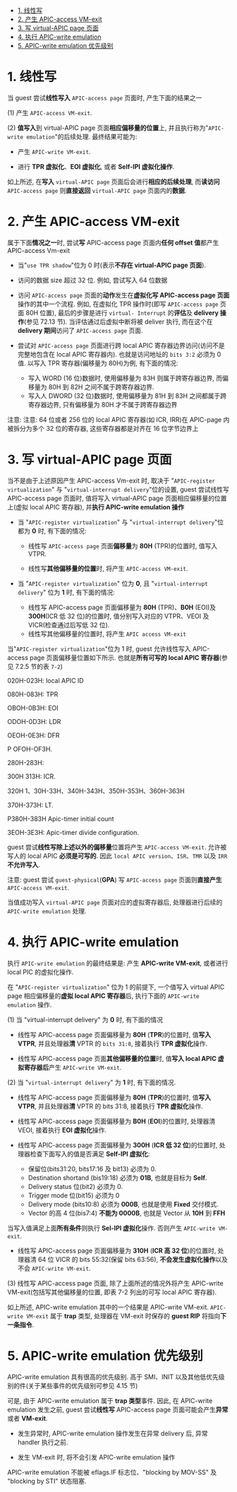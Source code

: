 
<!-- @import "[TOC]" {cmd="toc" depthFrom=1 depthTo=6 orderedList=false} -->

<!-- code_chunk_output -->

- [1. 线性写](#1-线性写)
- [2. 产生 APIC-access VM-exit](#2-产生-apic-access-vm-exit)
- [3. 写 virtual-APIC page 页面](#3-写-virtual-apic-page-页面)
- [4. 执行 APIC-write emulation](#4-执行-apic-write-emulation)
- [5. APIC-write emulation 优先级别](#5-apic-write-emulation-优先级别)

<!-- /code_chunk_output -->

# 1. 线性写

当 guest 尝试**线性写入** `APIC-access page` 页面时, 产生下面的结果之一

(1) 产生 `APIC-access VM-exit`.

(2) **值写入**到 virtual-APIC page 页面**相应偏移量的位置**上, 并且执行称为"`APIC-write emulation`"的后续处理. 最终结果可能为:

* 产生 `APIC-write VM-exit`.

* 进行 **TPR 虚拟化**、**EOI 虚拟化**, 或者 **Self-IPI 虚拟化操作**.

如上所述, 在**写入** `virtual-APIC page` 页面后会进行**相应的后续处理**, 而**读访问** `APIC-access page` 则**直接返回** `virtual-APIC page` 页面内的**数据**.

# 2. 产生 APIC-access VM-exit

属于下面**情况之一**时, 尝试**写** APIC-access page 页面内**任何 offset 值**都产生 APIC-access Vm-exit

* 当"`use TPR shadow`"位为 0 时(表示**不存在 virtual-APIC page 页面**).

* 访问的数据 size 超过 32 位. 例如, 尝试写入 64 位数据

* 访问 `APIC-access page` 页面的**动作**发生在**虚拟化写 APIC-access page 页面**操作的其中一个流程. 例如, 在虚拟化 TPR 操作时(即写 `APIC-access page` 页面 80H 位置), 最后的步骤是进行 `virtual- Interrupt` 的**评估**及 **delivery 操作**(参见 72.13 节). 当评估通过后虚拟中断将被 deliver 执行, 而在这个在 **delivery 期间**访问了 `APIC-access page` 页面.

* 尝试对 `APIC-access page` 页面进行跨 local APIC 寄存器边界访问(访问不是完整地包含在 local APIC 寄存器内). 也就是访问地址的 `bits 3:2` 必须为 0 值. 以写入 TPR 寄存器(偏移量为 80H)为例, 有下面的情况:
    * 写入 WORD (16 位)数据时, 使用偏移量为 83H 则属于跨寄存器边界, 而偏移量为 80H 到 82H 之间不属于跨寄存器边界.
    * 写入人 DWORD (32 位)数据时, 使用偏移量为 81H 到 83H 之间都属于跨寄存器边界, 只有偏移量为 80H 才不属于跨寄存器边界

注意: 注意: 64 位或者 256 位的 local APIC 寄存器(如 ICR, IRR)在 APIC-page 内被拆分为多个 32 位的寄存器, 这些寄存器都是对齐在 16 位字节边界上

# 3. 写 virtual-APIC page 页面

当不是由于上述原因产生 APIC-access Vm-exit 时, 取决于 "`APIC-register virtualization`" 与 "`virtual-interrupt delivery`"位的设置, guest 尝试线性写 APIC-access page 页面时, 值将写入 virtual-APIC page 页面相应偏移量的位置上(虚拟 local APIC 寄存器), 并**执行 APIC-write emulation 操作**

* 当 "`APIC-register virtualization`" 与 "`virtual-interrupt delivery`"位都为 **0** 时, 有下面的情况:

    * 线性写 `APIC-access page` 页面**偏移量**为 **80H** (TPR)的位置时, 值写入 VTPR.

    * 线性写**其他偏移量的位置**时, 将产生 `APIC-access VM-exit`.

* 当 "`APIC-register virtualization`" 位为 **0**, 且 "`virtual-interrupt delivery`" 位为 **1** 时, 有下面的情况:

    * 线性写 APIC-access page 页面偏移量为 **80H** (TPR)、**B0H** (EOI)及 **300H**(ICR 低 32 位)的位置时, 值分别写入对应的 VTPR、VEOI 及 VICR(检查通过后写低 32 位).
    * 线性写其他偏移量的位置时, 将产生 `APIC access VM-exit`

当"`APIC-register virtualization`"位为 1 时, guest 允许线性写入 APIC-access page 页面偏移量位置如下所示. 也就是**所有可写的 local APIC 寄存器**(参见 7.2.5 节的表 `7-2`)

020H-023H: local APIC ID

080H-083H: TPR

 OBOH-0B3H: EOI

ODOH-0D3H: LDR

OEOH-0E3H: DFR

 P OFOH-OF3H.

280H-283H:

300H 313H: ICR.

320H 1、30H-33H、340H-343H、350H-353H、360H-363H

370H-373H: LT.

 P380H-383H Apic-timer initial count

 3EOH-3E3H: Apic-timer divide configuration.

guest 尝试**线性写除上述以外的偏移量**位置将产生 `APIC-access VM-exit`. 允许被写人的 local APIC **必须是可写的**. 因此 `local APIC version`、`ISR`、`TMR` 以及 `IRR` **不允许写入**.

注意: guest 尝试 `guest-physical`(**GPA**) 写 `APIC-access page` 页面则**直接产生** `APIC-access VM-exit`.

当值成功写入 `virtual-APIC page` 页面对应的虚拟寄存器后, 处理器进行后续的 `APIC-write emulation` 处理.

# 4. 执行 APIC-write emulation

执行 `APIC-write emulation` 的最终结果是: 产生 **APIC-write VM-exit**, 或者进行 local PIC 的虚拟化操作.

在 "`APIC-register virtualization`" 位为 1 的前提下, 一个值写入 virtual APIC page 相应偏移量的**虚拟 local APIC 寄存器**后, 执行下面的 `APIC-write emulation` 操作.

(1) 当 "virtual-interrupt delivery" 为 **0** 时, 有下面的情况

* 线性写 APIC-access page 页面偏移量为 **80H** (**TPR**)的位置时, 值**写入 VTPR**, 并且处理器**清** VPTR 的 `bits 31:8`, 接着执行 **TPR 虚拟化**操作.

* 线性写 APIC-access page 页面**其他偏移量的位置**时, 值**写入 local APIC 虚拟寄存器后**产生 `APIC-write VM-exit`.

(2) 当 "`virtual-interrupt delivery`" 为 **1** 时, 有下面的情况.

* 线性写 APIC-access page 页面偏移量为 **80H** (**TPR**)的位置时, 值**写入 VTPR**, 并且处理器**清** VPTR 的 bits 31:8, 接着执行 **TPR 虚拟化**操作.

* 线性写 APIC-access page 页面偏移量为 **B0H** (**EOI**)的位置时, 处理器清 VEOI, 接着执行 **EOI 虚拟化**操作.

* 线性写 APIC-access page 页面偏移量为 **300H** (**ICR 低 32 位**)的位置时, 处理器检查下面写入的值是否满足 **Self-IPI 虚拟化**:
    * 保留位(bits31:20, bits17:16 及 bit13) 必须为 0.
    * Destination shortand (bis19:18) 必须为 **01B**, 也就是目标为 **Self**.
    * Delivery status 位(bit2) 必须为 0.
    * Trigger mode 位(bit15) 必须为 0
    * Delivery mode (bits10:8) 必须为 **000B**, 也就是使用 **Fixed** 交付模式.
    * Vector 的高 4 位(bis7:4) **不能为 0000B**, 也就是 Vector 从 **10H** 到 **FFH**

当写入值满足上面**所有条件**则执行 **Sel-IPI 虚拟化**操作. 否则产生 `APIC-write VM-exit`.

* 线性写 APIC-access page 页面偏移量为 **310H** (**ICR 高 32 位**)的位置时, 处理器清 64 位 VICR 的 bits 55:32(保留 bits 63:56), **不会发生虚拟化操作**以及不会 `APIC-write VM-exit`.

(3) 线性写 APIC-access page 页面, 除了上面所述的情况外将产生 APIC-write VM-exit(包括写其他偏移量的位置, 即表 7-2 列出的可写 local APIC 寄存器).

如上所述, APIC-write emulation 其中的一个结果是 APIC-write VM-exit. `APIC-write VM-exit` 属于 **trap** 类型, 处理器在 VM-exit 时保存的 **guest RIP** 将指向**下一条指令**.

# 5. APIC-write emulation 优先级别

APIC-write emulation 具有很高的优先级别. 高于 SMI、INIT 以及其他低优先级别的件(关于某些事件的优先级别可参见 4.15 节)

可是, 由于 APIC-write emulation 属于 **trap 类型**事件. 因此, 在 APIC-write emulation 发生之前, guest 尝试**线性写** APIC-access page 页面可能会产生**异常**或者 **VM-exit**.

* 发生异常时, APIC-write emulation 操作发生在异常 delivery 后, 异常 handler 执行之前.

* 发生 VM-exit 时, 将不会引发 APIC-write emulation 操作

APIC-write emulation 不能被 eflags.IF 标志位、"blocking by MOV-SS" 及 "blocking by STI" 状态阻塞.
